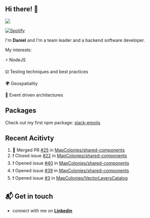 ## Hi there! 👋

<p>
  <img src="https://github-readme-stats.vercel.app/api?username=syncush&theme=tokyonight">
</p>

[![Spotify](https://novatorem-rust.vercel.app/api/spotify)](https://open.spotify.com/user/syncush)

I'm **Daniel** and I'm a team leader and a backend software developer.

My interests:

⚡ NodeJS

☑️ Testing techniques and best practices

🌍 Geospatiality

🧠 Event driven architectures

## Packages
Check out my first npm package: [slack-emojis](https://www.npmjs.com/package/slack-emojis)

## Recent Acitivty
<!--START_SECTION:activity-->
1. 🎉 Merged PR [#25](https://github.com//MapColonies/shared-components/pull/25) in [MapColonies/shared-components](https://github.com//MapColonies/shared-components)
2. ❗️ Closed issue [#22](https://github.com//MapColonies/shared-components/issues/22) in [MapColonies/shared-components](https://github.com//MapColonies/shared-components)
3. ❗️ Opened issue [#40](https://github.com//MapColonies/shared-components/issues/40) in [MapColonies/shared-components](https://github.com//MapColonies/shared-components)
4. ❗️ Opened issue [#39](https://github.com//MapColonies/shared-components/issues/39) in [MapColonies/shared-components](https://github.com//MapColonies/shared-components)
5. ❗️ Opened issue [#3](https://github.com//MapColonies/VectorLayersCatalog/issues/3) in [MapColonies/VectorLayersCatalog](https://github.com//MapColonies/VectorLayersCatalog)
<!--END_SECTION:activity-->

## 📬 Get in touch

* connect with me on [**Linkedin**](https://www.linkedin.com/in/daniel-hermon-927372144/)
